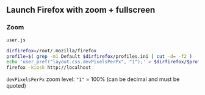 ## Launch Firefox with zoom + fullscreen

### Zoom
`user.js`
```sh
dirfirefox=/root/.mozilla/firefox
profile=$( grep -m1 Default $dirfirefox/profiles.ini | cut -d= -f2 )
echo 'user_pref("layout.css.devPixelsPerPx", "1");' > $dirfirefox/$profile/user.js
firefox -kiosk http://localhost
```
`devPixelsPerPx` zoom level: `"1"` = 100% (can be decimal and must be quoted)
